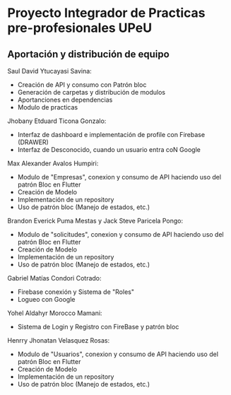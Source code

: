 # Proyecto Integrador de Practicas pre-profesionales UPeU

## Aportación y distribución de equipo

Saul David Ytucayasi Savina:
  - Creación de API y consumo con Patrón bloc
  - Generación de carpetas y distribución de modulos
  - Aportanciones en dependencias
  - Modulo de practicas 

Jhobany Etduard Ticona Gonzalo:
  - Interfaz de dashboard e implementación de profile con Firebase (DRAWER)
  - Interfaz de Desconocido, cuando un usuario entra coN Google

Max Alexander Avalos Humpiri:
  - Modulo de "Empresas", conexion y consumo de API haciendo uso del patrón Bloc en Flutter
  - Creación de Modelo
  - Implementación de un repository
  - Uso de patrón bloc (Manejo de estados, etc.)

Brandon Everick Puma Mestas y Jack Steve Paricela Pongo: 
  - Modulo de "solicitudes", conexion y consumo de API haciendo uso del patrón Bloc en Flutter
  - Creación de Modelo
  - Implementación de un repository
  - Uso de patrón bloc (Manejo de estados, etc.)
    
Gabriel Matías Condori Cotrado: 
  - Firebase conexión y Sistema de "Roles"
  - Logueo con Google

Yohel Aldahyr Morocco Mamani: 
  - Sistema de Login y Registro con FireBase y patrón bloc

Henrry Jhonatan Velasquez Rosas: 
  - Modulo de "Usuarios", conexion y consumo de API haciendo uso del patrón Bloc en Flutter
  - Creación de Modelo
  - Implementación de un repository
  - Uso de patrón bloc (Manejo de estados, etc.)